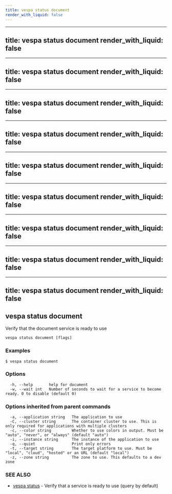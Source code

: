 ```yaml
---
title: vespa status document
render_with_liquid: false
---
```


---
title: vespa status document
render_with_liquid: false
---

---
title: vespa status document
render_with_liquid: false
---

---
title: vespa status document
render_with_liquid: false
---

---
title: vespa status document
render_with_liquid: false
---

---
title: vespa status document
render_with_liquid: false
---

---
title: vespa status document
render_with_liquid: false
---

---
title: vespa status document
render_with_liquid: false
---

---
title: vespa status document
render_with_liquid: false
---

---
title: vespa status document
render_with_liquid: false
---

## vespa status document

Verify that the document service is ready to use

```
vespa status document [flags]
```

### Examples

```
$ vespa status document
```

### Options

```
  -h, --help       help for document
  -w, --wait int   Number of seconds to wait for a service to become ready. 0 to disable (default 0)
```

### Options inherited from parent commands

```
  -a, --application string   The application to use
  -C, --cluster string       The container cluster to use. This is only required for applications with multiple clusters
  -c, --color string         Whether to use colors in output. Must be "auto", "never", or "always" (default "auto")
  -i, --instance string      The instance of the application to use
  -q, --quiet                Print only errors
  -t, --target string        The target platform to use. Must be "local", "cloud", "hosted" or an URL (default "local")
  -z, --zone string          The zone to use. This defaults to a dev zone
```

### SEE ALSO

* [vespa status](vespa_status.html)	 - Verify that a service is ready to use (query by default)

